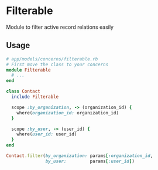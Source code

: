 # Filterable
Module to filter active record relations easily

## Usage
```ruby
# app/models/concerns/filterable.rb
# First move the class to your concerns
module Filterable
  # ...
end

```

```ruby
class Contact
  include Filterable

  scope :by_organization, -> (organization_id) {
    where(organization_id: organization_id)
  }

  scope :by_user, -> (user_id) {
    where(user_id: user_id)
  }
end
```

```ruby
Contact.filter(by_organization: params[:organization_id,
               by_user:         params[:user_id])
```

